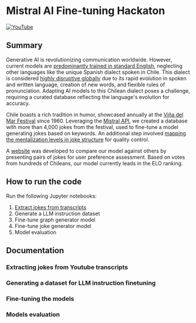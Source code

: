 # Mistral AI Fine-tuning Hackaton

[![YouTube](http://i.ytimg.com/vi/XbIbgFgQVmQ/hqdefault.jpg)](https://www.youtube.com/watch?v=XbIbgFgQVmQ)

## Summary

Generative AI is revolutionizing communication worldwide. However, current models are [predominantly trained in standard English](https://blog.modernmt.com/making-generative-ai-multilingual-at-scale/), neglecting other languages like the unique Spanish dialect spoken in Chile. This dialect is considered [highly disruptive globally](https://www.elmundo.es/cultura/2021/11/30/61a4a36321efa013518b4571.html) due to its rapid evolution in spoken and written language, creation of new words, and flexible rules of pronunciation. Adapting AI models to this Chilean dialect poses a challenge, requiring a curated database reflecting the language's evolution for accuracy.

Chile boasts a rich tradition in humor, showcased annually at the [Viña del Mar Festival](https://en.wikipedia.org/wiki/Vi%C3%B1a_del_Mar_International_Song_Festival) since 1960. Leveraging the [Mistral API](https://docs.mistral.ai/), we created a database with more than 4,000 jokes from the festival, used to fine-tune a model generating jokes based on keywords. An additional step involved [mapping the mentalization levels in joke structure](https://pubmed.ncbi.nlm.nih.gov/26597196/) for quality control.

A [website](https://www.datarisas.cl/) was developed to compare our model against others by presenting pairs of jokes for user preference assessment. Based on votes from hundreds of Chileans, our model currently leads in the ELO ranking.

## How to run the code

Run the following Jupyter notebooks:

1. [Extract jokes from transcripts](/notebooks/01_extract_jokes_from_transcripts.ipynb)
2. Generate a LLM instruction dataset
3. Fine-tune graph generator model
4. Fine-tune joke generator model
5. Model evaluation

## Documentation

### Extracting jokes from Youtube transcripts

### Generating a dataset for LLM instruction finetuning

### Fine-tuning the models

### Models evaluation